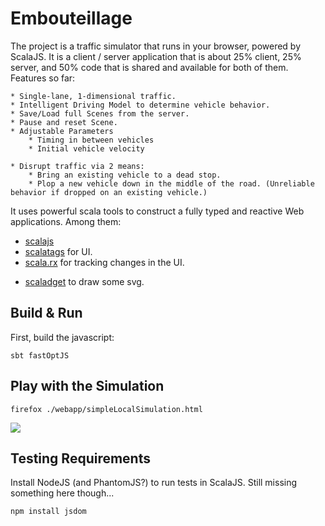 # Embouteillage #

The project is a traffic simulator that runs in your browser, powered by ScalaJS.
It is a client / server application that is about 25% client, 25% server, and
50% code that is shared and available for both of them.
Features so far:

    * Single-lane, 1-dimensional traffic.
    * Intelligent Driving Model to determine vehicle behavior.
    * Save/Load full Scenes from the server.
    * Pause and reset Scene.
    * Adjustable Parameters
        * Timing in between vehicles
        * Initial vehicle velocity

    * Disrupt traffic via 2 means:
        * Bring an existing vehicle to a dead stop.
        * Plop a new vehicle down in the middle of the road. (Unreliable behavior if dropped on an existing vehicle.)

It uses powerful scala tools to construct a fully typed and reactive Web applications. Among them:

- [scalajs](https://github.com/scala-js/scala-js)
- [scalatags](https://github.com/lihaoyi/scalatags) for UI.
- [scala.rx](https://github.com/lihaoyi/scala.rx) for tracking changes in the UI.
<!-- - [autowire](https://github.com/lihaoyi/autowire) -->
- [scaladget](https://github.com/mathieuleclaire/scaladget) to draw some svg.

## Build & Run ##
First, build the javascript:
```
sbt fastOptJS
```

## Play with the Simulation ##

    firefox ./webapp/simpleLocalSimulation.html


![](https://i.imgur.com/Cw1YIO7.png)

## Testing Requirements ##
Install NodeJS (and PhantomJS?) to run tests in ScalaJS. Still missing something here though...

    npm install jsdom
